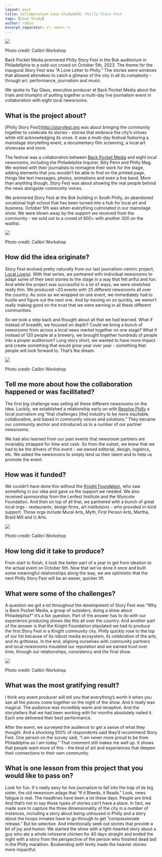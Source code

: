 ```yaml
---
layout: post
title: Collaboration Case Study&#58; Philly Story Fest
tags: [Case Study]
author: robin
excerpt_separator: <!--more-->
---
```

![](/assets/img/philly/cover.jpg)
<p class="caption">Photo credit: Calibri Workshop</p>

Back Pocket Media premiered Philly Story Fest in the Bok auditorium in Philadellphia to a sold-out crowd on October 5th, 2023. The theme for the inaugural Story Fest was “A Love Letter to Philly.” The stories were windows that allowed attendees to catch a glimpse of the city in all its complexity - through art, performance, journalism and music.

<!--more-->

We spoke to Tay Glass, executive producer at Back Pocket Media about the trials and triumphs of putting together a multi-day live journalism event in collaboration with eight local newsrooms. 

## What is the project about?

[Philly Story Fest](http://storyfest.org was about bringing the community together to celebrate its stories - stories that embrace the city’s virtues while still acknowledging its vices. It was a multi-day festival featuring a mainstage storytelling event, a documentary film screening, a local art showcase and more.

The festival was a collaboration between [Back Pocket Media](http://backpocket.media) and eight local newsrooms, including the Philadelphia Inquirer, Billy Penn and Philly Mag. We worked with their journalists to reimagine their work for the stage, adding elements that you wouldn’t be able to find on the printed page, things like text messages, photos, animations and even a live band. More than anything though, Story Fest was about showing the real people behind the news alongside community voices.

We premiered Story Fest at the Bok building in South Philly, an abandoned vocational high school that has been turned into a hub for local art and business. October 5th was when everything culminated in our mainstage show. We were blown away by the support we received from the community - we sold out to a crowd of 600+ with another 300 on the waitlist. 

![](/assets/img/philly/audience.jpg)
<p class="caption">Photo credit: Calibri Workshop</p>


## How did the idea originate?

Story Fest evolved pretty naturally from our last journalism-centric project, [Local Live(s)](https://www.poynter.org/ethics-trust/2021/journalists-share-the-stories-behind-their-stories-with-virtual-storytelling-collective-local-lives/). With that series, we partnered with individual newsrooms to adapt some of their best stories to the stage in a way that felt artful and fun. And while the project was successful in a lot of ways, we were stretched really thin. We produced ~20 events with 25 different newsrooms all over the country. As soon as we wrapped on one event, we immediately had to hustle and figure out the next one. And by moving on so quickly, we weren’t really making good on the trust that we were earning in all these different communities. 

So we took a step back and thought about all that we had learned. What if instead of breadth, we focused on depth? Could we bring a bunch of newsrooms from across a local news market together on one stage? What if instead of 120 people at a brewery, we brought together hundreds of people into a proper auditorium? Long story short, we wanted to have more impact and create something that would grow year over year - something that people will look forward to. That’s the dream. 

![](/assets/img/philly/band.jpg)
<p class="caption">Photo credit: Calibri Workshop</p>


## Tell me more about how the collaboration happened or was facilitated?

The first big challenge was selling all these different newsrooms on the idea. Luckily, we established a relationship early on with [Resolve Philly](https://resolvephilly.org/) a local journalism org “that challenges [the] industry to be more equitable, collaborative, and based in community voices and solutions.” They became our community anchor and introduced us to a number of our partner newsrooms. 

We had also learned from our past events that newsroom partners are invariably strapped for time and cash. So from the outset, we knew that we had to be the drivers of this event - we owned editorial, design, logistics, etc. We asked the newsrooms to simply lend us their talent and to help us promote the event. 

## How was it funded?

We couldn’t have done this without the [Knight Foundation](https://knightfoundation.org/), who saw something in our idea and gave us the support we needed. We also received sponsorship from the Lenfest Institute and the Wyncote Foundation. And then on top of all that, we partnered with a bunch of great local orgs - restaurants, design firms, art institutions - who provided in-kind support. Those orgs include Mural Arts, Myth, First Person Arts, Martha, Braid Mill and U Arts. 

![](/assets/img/philly/lobby.jpg)
<p class="caption">Photo credit: Calibri Workshop</p>

## How long did it take to produce?


From start to finish, it took the better part of a year to get from ideation to the actual event on October 5th. Now that we’ve done it once and built some meaningful relationships along the way, we are optimistic that the next Philly Story Fest will be an easier, quicker lift.  


## What were some of the challenges?


A question we got a lot throughout the development of Story Fest was “Why is Back Pocket Media, a group of outsiders, doing a show about Philadelphia?” It’s a fair question. Part of the answer has to do with our experience producing shows like this all over the country. And another part of the answer is that the Knight Foundation stipulated we had to produce the first Story Fest in a Knight community city. Philly quickly rose to the top of our list because of its robust media ecosystem, its celebration of the arts, and its grittiness. In the end, aligning ourselves with community partners and local newsrooms insulated our reputation and we earned trust over time, through our relationships, consistency and the final show.

![](/assets/img/philly/words.jpg)
<p class="caption">Photo credit: Calibri Workshop</p>


## What was the most gratifying result?


I think any event producer will tell you that everything’s worth it when you see all the pieces come together on the night of the show. And it really was magical. The audience was incredibly warm and receptive. And the storytellers that we had been working with for months absolutely nailed it. Each one delivered their best performance. 


After the event, we surveyed the audience to get a sense of what they thought. And a shocking 100% of respondents said they’d recommend Story Fest. One person on the survey said, “I am never more proud to be from Philadelphia as I am today.” That comment still makes me well up. It shows that people want more of this - the kind of art and experiences that deepen their connections to their own community.


## What is one lesson from this project that you would like to pass on?

Look for fun. It's really easy for live journalism to fall into the trap of its big sister, the old newsroom adage that “If it Bleeds, it Reads.” Look, news fatigue is real. The headlines have been a lot these days. People are tired. And that’s not to say those types of stories can’t have a place. In fact, we made sure to capture the three dimensionality of the city in a number of instances, including a story about being unhoused in Philly and a story about the hoops inmates have to go through to get “compassionate release.” But be selective. And intentionally seek out stories that provide a bit of joy and humor. We started the show with a light-hearted story about a guy who ate a whole rotisserie chicken for 40 days straight and ended the night with a story from the perspective of the person who finished dead last in the Philly marathon. Bookending with levity made the heavier stories more impactful. 


